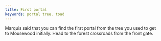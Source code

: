 ```yaml
---
title: First portal
keywords: portal tree, toad
---
```


Marquis said that you can find the first portal from the tree you used to get to Mousewood initially. Head to the forest crossroads from the front gate.
